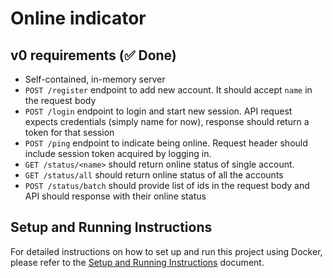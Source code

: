 # Online indicator

## v0 requirements (✅ Done)

* Self-contained, in-memory server
* `POST /register` endpoint to add new account. It should accept `name` in the request body 
* `POST /login` endpoint to login and start new session. API request expects credentials (simply name for now), response should return a token for that session
* `POST /ping` endpoint to indicate being online. Request header should include session token acquired by logging in. 
* `GET /status/<name>` should return online status of single account.
* `GET /status/all` should return online status of all the accounts
* `POST /status/batch` should provide list of ids in the request body and API should response with their online status

## Setup and Running Instructions

For detailed instructions on how to set up and run this project using Docker, please refer to the [Setup and Running Instructions](docs/setup.md) document.
